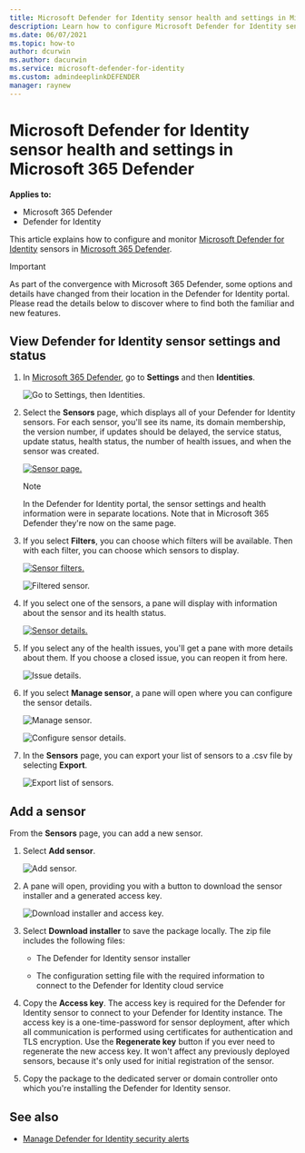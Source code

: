 ```yaml
---
title: Microsoft Defender for Identity sensor health and settings in Microsoft 365 Defender 
description: Learn how to configure Microsoft Defender for Identity sensors and monitor their health in Microsoft 365 Defender 
ms.date: 06/07/2021
ms.topic: how-to
author: dcurwin
ms.author: dacurwin
ms.service: microsoft-defender-for-identity
ms.custom: admindeeplinkDEFENDER
manager: raynew
---
```


# Microsoft Defender for Identity sensor health and settings in Microsoft 365 Defender

**Applies to:**

- Microsoft 365 Defender
- Defender for Identity

This article explains how to configure and monitor [Microsoft Defender for Identity](/defender-for-identity) sensors in [Microsoft 365 Defender](/microsoft-365/security/defender/overview-security-center).

>[!IMPORTANT]
>As part of the convergence with Microsoft 365 Defender, some options and details have changed from their location in the Defender for Identity portal. Please read the details below to discover where to find both the familiar and new features.

## View Defender for Identity sensor settings and status

1. In <a href="https://go.microsoft.com/fwlink/p/?linkid=2077139" target="_blank">Microsoft 365 Defender</a>, go to **Settings** and then **Identities**.

    ![Go to Settings, then Identities.](../../media/defender-identity/settings-identities.png)

1. Select the **Sensors** page, which displays all of your Defender for Identity sensors. For each sensor, you'll see its name, its domain membership, the version number, if updates should be delayed, the service status, update status, health status, the number of health issues, and when the sensor was created.

    [![Sensor page.](../../media/defender-identity/sensor-page.png)](../../media/defender-identity/sensor-page.png#lightbox)

    >[!NOTE]
    >In the Defender for Identity portal, the sensor settings and health information were in separate locations. Note that in Microsoft 365 Defender they're now on the same page.

1. If you select **Filters**, you can choose which filters will be available. Then with each filter, you can choose which sensors to display.

    [![Sensor filters.](../../media/defender-identity/sensor-filters.png)](../../media/defender-identity/sensor-filters.png#lightbox)

    ![Filtered sensor.](../../media/defender-identity/filtered-sensor.png)

1. If you select one of the sensors, a pane will display with information about the sensor and its health status.

    [![Sensor details.](../../media/defender-identity/sensor-details.png)](../../media/defender-identity/sensor-details.png#lightbox)

1. If you select any of the health issues, you'll get a pane with more details about them. If you choose a closed issue, you can reopen it from here.

    ![Issue details.](../../media/defender-identity/issue-details.png)

1. If you select **Manage sensor**, a pane will open where you can configure the sensor details.

    ![Manage sensor.](../../media/defender-identity/manage-sensor.png)

    ![Configure sensor details.](../../media/defender-identity/configure-sensor-details.png)

1. In the **Sensors** page, you can export your list of sensors to a .csv file by selecting **Export**.

    ![Export list of sensors.](../../media/defender-identity/export-sensors.png)

## Add a sensor

From the **Sensors** page, you can add a new sensor.

1. Select **Add sensor**.

    ![Add sensor.](../../media/defender-identity/add-sensor.png)

1. A pane will open, providing you with a button to download the sensor installer and a generated access key.

    ![Download installer and access key.](../../media/defender-identity/installer-access-key.png)

1. Select **Download installer** to save the package locally. The zip file includes the following files:

    - The Defender for Identity sensor installer

    - The configuration setting file with the required information to connect to the Defender for Identity cloud service

1. Copy the **Access key**. The access key is required for the Defender for Identity sensor to connect to your Defender for Identity instance. The access key is a one-time-password for sensor deployment, after which all communication is performed using certificates for authentication and TLS encryption. Use the **Regenerate key** button if you ever need to regenerate the new access key. It won't affect any previously deployed sensors, because it's only used for initial registration of the sensor.

1. Copy the package to the dedicated server or domain controller onto which you're installing the Defender for Identity sensor.

## See also

- [Manage Defender for Identity security alerts](manage-security-alerts.md)
